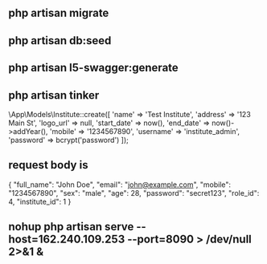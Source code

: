 ## php artisan migrate

## php artisan db:seed

## php artisan l5-swagger:generate

## php artisan tinker


\App\Models\Institute::create([
    'name' => 'Test Institute',
    'address' => '123 Main St',
    'logo_url' => null,
    'start_date' => now(),
    'end_date' => now()->addYear(),
    'mobile' => '1234567890',
    'username' => 'institute_admin',
    'password' => bcrypt('password')
]);


## request body is 

{
  "full_name": "John Doe",
  "email": "john@example.com",
  "mobile": "1234567890",
  "sex": "male",
  "age": 28,
  "password": "secret123",
  "role_id": 4,
  "institute_id": 1
}

## nohup php artisan serve --host=162.240.109.253 --port=8090 > /dev/null 2>&1 &
